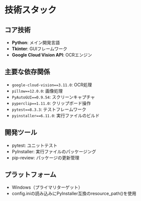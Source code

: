 # 技術スタック

## コア技術
- **Python**: メイン開発言語
- **Tkinter**: GUIフレームワーク
- **Google Cloud Vision API**: OCRエンジン

## 主要な依存関係
- `google-cloud-vision==3.11.0`: OCR処理
- `pillow==12.0.0`: 画像処理
- `PyAutoGUI==0.9.54`: スクリーンキャプチャ
- `pyperclip==1.11.0`: クリップボード操作
- `pytest==8.3.3`: テストフレームワーク
- `pyinstaller==6.11.0`: 実行ファイルのビルド

## 開発ツール
- pytest: ユニットテスト
- PyInstaller: 実行ファイルのパッケージング
- pip-review: パッケージの更新管理

## プラットフォーム
- Windows（プライマリターゲット）
- config.iniの読み込みにPyInstaller互換のresource_path()を使用
